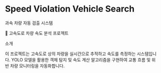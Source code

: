 # Speed Violation Vehicle Search
과속 차량 자동 검출 시스템

🚗 고속도로 차량 속도 분석 프로젝트

소개

이 프로젝트는 고속도로 상의 차량을 실시간으로 추적하고 속도를 측정하는 시스템입니다. YOLO 모델을 활용한 객체 탐지 및 속도 계산 알고리즘을 구현하여 교통 흐름 및 위반 차량 모니터링을 자동화합니다.
